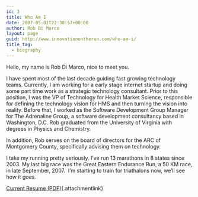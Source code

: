 ```yaml
---
id: 3
title: Who Am I
date: 2007-05-01T22:30:57+00:00
author: Rob Di Marco
layout: page
guid: http://www.innovationontherun.com/who-am-i/
title_tag:
  - biography
---
```

Hello, my name is Rob Di Marco, nice to meet you.

I have spent most of the last decade guiding fast growing technology teams. Currently, I am working for a early stage internet startup and doing some part time work as a strategic technology consultant. Prior to this position, I was the VP of Technology for Health Market Science, responsible for defining the technology vision for HMS and then turning the vision into reality. Before that, I worked as the Software Development Group Manager for The Adrenaline Group, a software development consultancy based in Washington, D.C. Rob graduated from the University of Virginia with degrees in Physics and Chemistry.

In addition, Rob serves on the board of directors for the ARC of Montgomery County, specifically advising them on technology.

I take my running pretty seriously. I&#8217;ve run 13 marathons in 8 states since 2003. My last big race was the Great Eastern Endurance Run, a 50 KM race, in late September, 2007.&nbsp; I&#8217;m starting to train for triathalons now, we&#8217;ll see how it goes.

[Current Resume (PDF)](http://www.innovationontherun.com/wp-content/uploads/2007/08/dimarcorobert.pdf){.attachmentlink}

